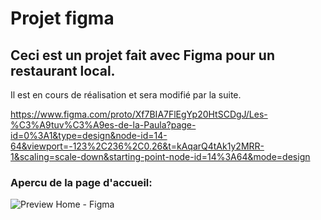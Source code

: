# Projet figma

## Ceci est un projet fait avec Figma pour un restaurant local.

Il est en cours de réalisation et sera modifié par la suite.

https://www.figma.com/proto/Xf7BIA7FlEgYp20HtSCDgJ/Les-%C3%A9tuv%C3%A9es-de-la-Paula?page-id=0%3A1&type=design&node-id=14-64&viewport=-123%2C236%2C0.26&t=kAqarQ4tAk1y2MRR-1&scaling=scale-down&starting-point-node-id=14%3A64&mode=design

### Apercu de la page d'accueil:

![Preview Home - Figma](https://github.com/SL-Webdesign/Projet-Figma/assets/128183332/b9ea250f-9bb2-4220-9859-c5b61da18b88)
